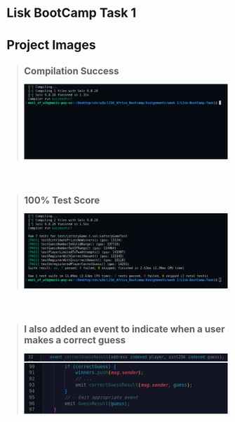 # Lisk BootCamp Task 1

# Project Images

> ## Compilation Success
>
> <img src="./jpegs/compiled-successfully.png" alt="Image showing successful compilation" />

<br>
<br>

> ## 100% Test Score
>
> <img src="./jpegs/all-test-passed.png" alt="Image showing 100% test score" />

<br>
<br>

> ## I also added an event to indicate when a user makes a correct guess
>
> <img src="./jpegs/event.png" alt="..." />
> <img src="./jpegs/emitEvent.png" alt="..." />
